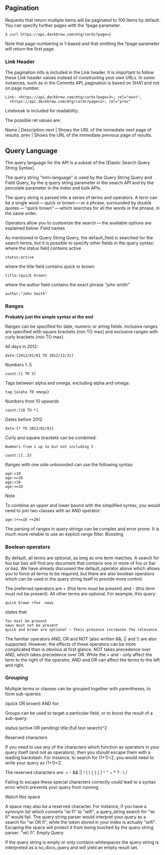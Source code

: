 ## Pagination

Requests that return multiple items will be paginated to 100 items by default.
You can specify further pages with the ?page parameter.

    $ curl https://api.deckbrew.com/mtg/cards?page=2

Note that page numbering is 1-based and that omitting the ?page parameter will
return the first page.

### Link Header

The pagination info is included in the Link header. It is important to follow
these Link header values instead of constructing your own URLs. In some
instances, such as in the Commits API, pagination is based on SHA1 and not on
page number.

    Link: <https://api.deckbrew.com/mtg/cards?page=3>; rel="next",
      <https://api.deckbrew.com/mtg/cards?page=1>; rel="prev"

Linebreak is included for readability.

The possible rel values are:

Name 	| Description
next 	| Shows the URL of the immediate next page of results.
prev 	| Shows the URL of the immediate previous page of results.

## Query Language

The query language for the API is a subset of the [Elastic Search Query String Syntax].

The query string “mini-language” is used by the Query String Query and Field
Query, by the q query string parameter in the search API and by the percolate
parameter in the index and bulk APIs.

The query string is parsed into a series of terms and operators. A term can be
a single word — quick or brown — or a phrase, surrounded by double
quotes — "quick brown" — which searches for all the words in the phrase, in the
same order.

Operators allow you to customize the search — the available options are explained below.
Field names

As mentioned in Query String Query, the default_field is searched for the
search terms, but it is possible to specify other fields in the query syntax:
where the status field contains active

    status:active

where the title field contains quick or brown

    title:(quick brown)

where the author field contains the exact phrase "john smith"

    author:"John Smith"

### Ranges

**Probably just the simple syntax at the end**

Ranges can be specified for date, numeric or string fields. Inclusive ranges
are specified with square brackets [min TO max] and exclusive ranges with curly
brackets {min TO max}.

All days in 2012:

    date:[2012/01/01 TO 2012/12/31]

Numbers 1..5

    count:[1 TO 5]

Tags between alpha and omega, excluding alpha and omega:

    tag:{alpha TO omega}

Numbers from 10 upwards

    count:[10 TO *]

Dates before 2012

    date:{* TO 2012/01/01}

Curly and square brackets can be combined:

    Numbers from 1 up to but not including 5

    count:[1..5}

Ranges with one side unbounded can use the following syntax:

    age:>10
    age:>=10
    age:<10
    age:<=10

Note

To combine an upper and lower bound with the simplified syntax, you would need
to join two clauses with an AND operator:

    age:(+>=10 +<20)

The parsing of ranges in query strings can be complex and error prone. It is
much more reliable to use an explicit range filter.  Boosting

### Boolean operators

By default, all terms are optional, as long as one term matches. A search for
foo bar baz will find any document that contains one or more of foo or bar or
baz. We have already discussed the default_operator above which allows you to
force all terms to be required, but there are also boolean operators which can
be used in the query string itself to provide more control.

The preferred operators are + (this term must be present) and - (this term must
not be present). All other terms are optional. For example, this query:

    quick brown +fox -news

states that:

    fox must be present
    news must not be present
    quick and brown are optional — their presence increases the relevance 

The familiar operators AND, OR and NOT (also written &&, || and !) are also
supported. However, the effects of these operators can be more complicated than
is obvious at first glance. NOT takes precedence over AND, which takes
precedence over OR. While the + and - only affect the term to the right of the
operator, AND and OR can affect the terms to the left and right.

### Grouping

Multiple terms or clauses can be grouped together with parentheses, to form
sub-queries:

(quick OR brown) AND fox

Groups can be used to target a particular field, or to boost the result of a
sub-query:

status:(active OR pending) title:(full text search)^2

Reserved characters

If you need to use any of the characters which function as operators in your
query itself (and not as operators), then you should escape them with a leading
backslash. For instance, to search for (1+1)=2, you would need to write your
query as \(1\+1\)=2.

The reserved characters are: + - && || ! ( ) { } [ ] ^ " ~ * ? : \ /

Failing to escape these special characters correctly could lead to a syntax error which prevents your query from running.

Watch this space

A space may also be a reserved character. For instance, if you have a synonym
list which converts "wi fi" to "wifi", a query_string search for "wi fi" would
fail. The query string parser would interpret your query as a search for "wi OR
fi", while the token stored in your index is actually "wifi". Escaping the
space will protect it from being touched by the query string parser: "wi\ fi".
Empty Query

If the query string is empty or only contains whitespaces the query string is
interpreted as a no_docs_query and will yield an empty result set.


[stash]: http://www.elasticsearch.org/guide/en/elasticsearch/reference/current/query-dsl-query-string-query.html#query-string-syntax
